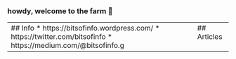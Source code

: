 ### howdy, welcome to the farm 👋

<table><tr><td valign="top">
## Info
* https://bitsofinfo.wordpress.com/
* https://twitter.com/bitsofinfo
* https://medium.com/@bitsofinfo.g
  
</td><td valign="top">
## Articles
<!-- BLOGPOSTS:START -->
<!-- BLOGPOSTS:END -->

</td></tr></table>

